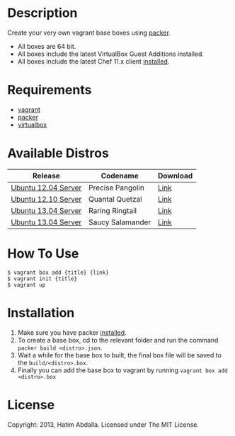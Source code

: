 Description
===========

Create your very own vagrant base boxes using [packer](http://www.packer.io).

* All boxes are 64 bit.
* All boxes include the latest VirtualBox Guest Additions installed.
* All boxes include the latest Chef 11.x client [installed](http://www.getchef.com/chef/install/).

Requirements
============

* [vagrant](http://vagrantup.com)
* [packer](http://packer.io)
* [virtualbox](https://www.virtualbox.org/)

Available Distros
=================

Release | Codename | Download
--- | --- | ---
[Ubuntu 12.04 Server](http://releases.ubuntu.com/12.04/) | Precise Pangolin | [Link](http://copy.com/WQTmzQY1UOHG/vagrant/precise64.box)
[Ubuntu 12.10 Server](http://releases.ubuntu.com/12.10/) | Quantal Quetzal | [Link](http://copy.com/WQTmzQY1UOHG/vagrant/quantal64.box)
[Ubuntu 13.04 Server](http://releases.ubuntu.com/13.04/) | Raring Ringtail | [Link](http://copy.com/WQTmzQY1UOHG/vagrant/raring64.box)
[Ubuntu 13.04 Server](http://releases.ubuntu.com/13.10/) | Saucy Salamander | [Link](http://copy.com/WQTmzQY1UOHG/vagrant/sausy64.box)

How To Use
=========== 

```
$ vagrant box add {title} {link}
$ vagrant init {title}
$ vagrant up
```

Installation
============

1. Make sure you have packer [installed](http://www.packer.io/intro/getting-started/setup.html).
2. To create a base box, cd to the relevant folder and run the command `packer build <distro>.json`.
3. Wait a while for the base box to built, the final box file will be saved to the `build/<distro>.box`.
4. Finally you can add the base box to vagrant by running `vagrant box add <distro>.box`

License
========

Copyright: 2013, Hatim Abdalla.
Licensed under The MIT License.
